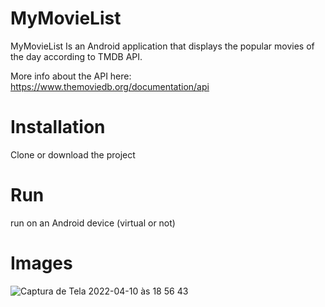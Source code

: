 # MyMovieList
MyMovieList Is an Android application that displays the popular movies of the day according to TMDB API.

More info about the API here: https://www.themoviedb.org/documentation/api

# Installation
Clone or download the project

# Run
run on an Android device (virtual or not)

# Images
![Captura de Tela 2022-04-10 às 18 56 43](https://user-images.githubusercontent.com/32915359/162641568-ecdd0c51-982f-491d-8e36-43b518173fa7.png)

